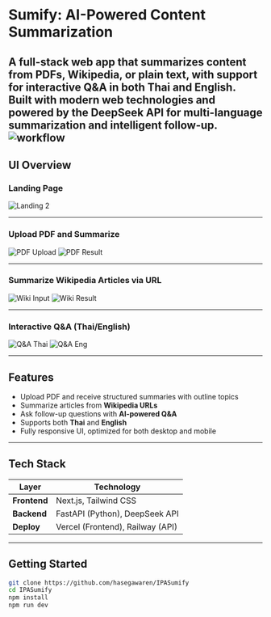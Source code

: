 # Sumify: AI-Powered Content Summarization

A full-stack web app that summarizes content from PDFs, Wikipedia, or plain text, with support for **interactive Q&A** in both Thai and English.  
Built with modern web technologies and powered by the DeepSeek API for multi-language summarization and intelligent follow-up.
![workflow](https://github.com/user-attachments/assets/c42d6b39-0984-4a0b-bddf-445b8afb6068)
---

## UI Overview

### Landing Page
![Landing 2](https://github.com/user-attachments/assets/e97617b8-ed7f-4cc6-9d6f-1185b6314e38)

---

### Upload PDF and Summarize
![PDF Upload](https://github.com/user-attachments/assets/7fb06f18-a4cc-48ec-b8ba-2b01df1e4688)
![PDF Result](https://github.com/user-attachments/assets/95938dec-9be9-46e2-84a5-7e2f8b82ec3a)

---

### Summarize Wikipedia Articles via URL
![Wiki Input](https://github.com/user-attachments/assets/22b52ed7-4cbf-49e6-acc9-8216d0bbca57)
![Wiki Result](https://github.com/user-attachments/assets/6411226b-597e-41b0-bc2b-3af36b6f3b5f)

---

### Interactive Q&A (Thai/English)
![Q&A Thai](https://github.com/user-attachments/assets/e233fb1d-4fd1-456d-8dfd-89bc8172a21f)
![Q&A Eng](https://github.com/user-attachments/assets/a8c40875-f59b-4f4c-809b-75665e7fb5ac)

---

## Features

-  Upload PDF and receive structured summaries with outline topics
-  Summarize articles from **Wikipedia URLs**
-  Ask follow-up questions with **AI-powered Q&A**
-  Supports both **Thai** and **English**
-  Fully responsive UI, optimized for both desktop and mobile

---

##  Tech Stack

| Layer        | Technology                         |
|--------------|-------------------------------------|
| **Frontend** | Next.js, Tailwind CSS              |
| **Backend**  | FastAPI (Python), DeepSeek API     |
| **Deploy**   | Vercel (Frontend), Railway (API)   |

---

##  Getting Started

```bash
git clone https://github.com/hasegawaren/IPASumify
cd IPASumify
npm install
npm run dev
